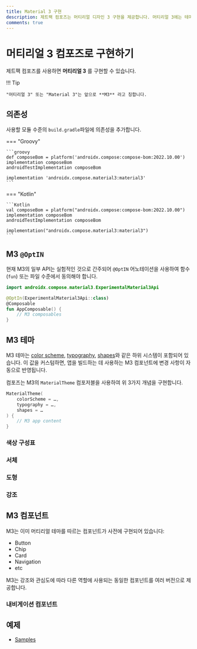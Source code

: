 ```yaml
---
title: Material 3 구현
description: 제트팩 컴포즈는 머티리얼 디자인 3 구현을 제공합니다. 머티리얼 3에는 테마, 컴포넌트, 동적 색상과 같은 개인화(Material You) 기능이 포함되어 있으며 안드로이드 12 이상의 UI와 결합되도록 설계되어 있습니다.
comments: true
---
```


# 머티리얼 3 컴포즈로 구현하기

제트팩 컴포즈를 사용하면 **머티리얼 3** 를 구현할 수 있습니다.

!!! Tip

    "머티리얼 3" 또는 "Material 3"는 앞으로 **M3** 라고 칭합니다.

## 의존성

사용할 모듈 수준의 `build.gradle`파일에 의존성을 추가합니다.

=== "Groovy"

    ```groovy
    def composeBom = platform('androidx.compose:compose-bom:2022.10.00')
    implementation composeBom
    androidTestImplementation composeBom

    implementation 'androidx.compose.material3:material3'
    ```

=== "Kotlin"

    ```Kotlin
    val composeBom = platform("androidx.compose:compose-bom:2022.10.00")
    implementation composeBom
    androidTestImplementation composeBom

    implementation("androidx.compose.material3:material3")
    ```

## M3 `@OptIN`

현재 M3의 일부 API는 실험적인 것으로 간주되어 `@OptIN` 어노테이션을 사용하여 함수(`fun`) 또는 파일 수준에서 동의해야 합니다.

```kotlin
import androidx.compose.material3.ExperimentalMaterial3Api

@OptIn(ExperimentalMaterial3Api::class)
@Composable
fun AppComposable() {
    // M3 composables
}
```

## M3 테마

M3 테마는 [color scheme], [typography], [shapes]와 같은 하위 시스템이 포함되어 있습니다. 이 값을 커스텀하면, 앱을 빌드하는 데 사용하는 M3 컴포넌트에 변경 사항이 자동으로 반영됩니다.

  [color scheme]: https://m3.material.io/styles/color/overview
  [typography]: https://m3.material.io/styles/typography/overview
  [shapes]: https://m3.material.io/styles/shape/overview

컴포즈는 M3의 `MaterialTheme` 컴포저블을 사용하여 위 3가지 개념을 구현합니다.

```kotlin
MaterialTheme(
    colorScheme = …,
    typography = …,
    shapes = …
) {
    // M3 app content
}
```

### 색상 구성표

### 서체

### 도형

### 강조

## M3 컴포넌트

M3는 이미 머티리얼 테마를 따르는 컴포넌트가 사전에 구현되어 있습니다:

- Button
- Chip
- Card
- Navigation
- etc

M3는 강조와 관심도에 따라 다른 역할에 사용되는 동일한 컴포넌트를 여러 버전으로 제공합니다.

### 내비게이션 컴포넌트

## 예제

- [Samples](https://cs.android.com/androidx/platform/frameworks/support/+/androidx-main:compose/material3/material3/samples/src/main/java/androidx/compose/material3/samples/)